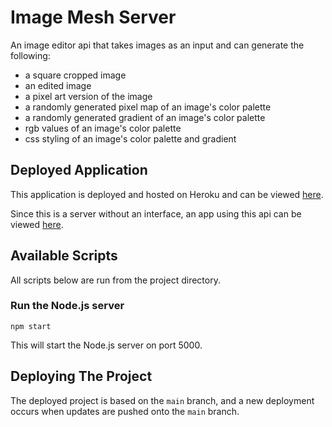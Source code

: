 # Image Mesh Server

An image editor api that takes images as an input and can generate the following:
- a square cropped image
- an edited image
- a pixel art version of the image
- a randomly generated pixel map of an image's color palette
- a randomly generated gradient of an image's color palette
- rgb values of an image's color palette
- css styling of an image's color palette and gradient

## Deployed Application

This application is deployed and hosted on Heroku and can be viewed 
[here](https://image-mesh-server.herokuapp.com/).

Since this is a server without an interface, an app using this api can be viewed 
[here](https://image-mesh.herokuapp.com/).

## Available Scripts

All scripts below are run from the project directory.

### Run the Node.js server

`npm start`

This will start the Node.js server on port 5000.

## Deploying The Project

The deployed project is based on the `main` branch, and a new deployment occurs when updates are pushed onto the `main` branch.
